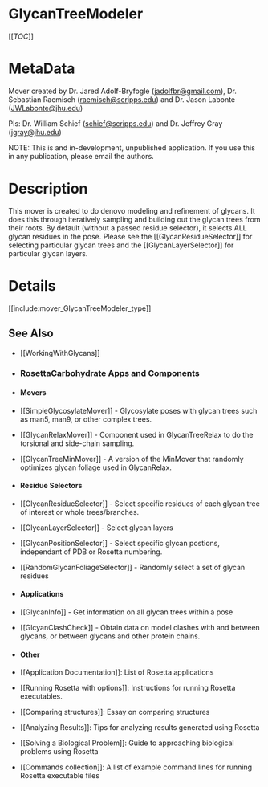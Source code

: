 GlycanTreeModeler
================

[[_TOC_]]

MetaData
========

Mover created by Dr. Jared Adolf-Bryfogle (jadolfbr@gmail.com), Dr. Sebastian Raemisch (raemisch@scripps.edu) and  Dr. Jason Labonte (JWLabonte@jhu.edu)

PIs: Dr. William Schief (schief@scripps.edu) and Dr. Jeffrey Gray (jgray@jhu.edu)

NOTE: This is and in-development, unpublished application.  If you use this in any publication, please email the authors. 

Description
===========
This mover is created to do denovo modeling and refinement of glycans.  It does this through iteratively sampling and building out the glycan trees from their roots. By default (without a passed residue selector), it selects ALL glycan residues in the pose.  Please see the [[GlycanResidueSelector]] for selecting particular glycan trees and the [[GlycanLayerSelector]] for particular glycan layers.

Details
=======

[[include:mover_GlycanTreeModeler_type]]


## See Also
- [[WorkingWithGlycans]]

- ### RosettaCarbohydrate Apps and Components

- #### Movers
 - [[SimpleGlycosylateMover]] - Glycosylate poses with glycan trees such as man5, man9, or other complex trees.  
 - [[GlycanRelaxMover]] - Component used in GlycanTreeRelax to do the torsional and side-chain sampling.
 - [[GlycanTreeMinMover]] - A version of the MinMover that randomly optimizes glycan foliage used in GlycanRelax.

- #### Residue Selectors
 - [[GlycanResidueSelector]] - Select specific residues of each glycan tree of interest or whole trees/branches.
 - [[GlycanLayerSelector]] - Select glycan layers
 - [[GlycanPositionSelector]] - Select specific glycan postions, independant of PDB or Rosetta numbering.
 - [[RandomGlycanFoliageSelector]] - Randomly select a set of glycan residues 

- #### Applications
 - [[GlycanInfo]] - Get information on all glycan trees within a pose
 - [[GlcyanClashCheck]] - Obtain data on model clashes with and between glycans, or between glycans and other protein chains.


- #### Other
 - [[Application Documentation]]: List of Rosetta applications
 - [[Running Rosetta with options]]: Instructions for running Rosetta executables.
 - [[Comparing structures]]: Essay on comparing structures
 - [[Analyzing Results]]: Tips for analyzing results generated using Rosetta
 - [[Solving a Biological Problem]]: Guide to approaching biological problems using Rosetta
 - [[Commands collection]]: A list of example command lines for running Rosetta executable files
